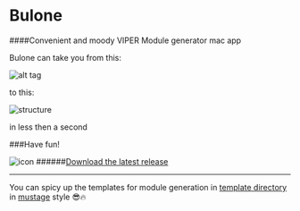 Bulone
======

####Convenient and moody VIPER Module generator mac app

Bulone can take you from this:

![alt tag](https://cloud.githubusercontent.com/assets/1458767/15833498/274d7a9c-2c38-11e6-9647-5db71d91a454.png) 

to this:

![structure](https://cloud.githubusercontent.com/assets/1458767/15833500/278b0790-2c38-11e6-9600-d5e30af13083.png)

in less then a second

###Have fun!

![icon](https://cloud.githubusercontent.com/assets/1458767/15833499/277ff346-2c38-11e6-9221-c19e14e4a305.png)
######[Download the latest release](https://github.com/moodyallen/bulone/releases/latest)

____________
You can spicy up the templates for module generation in   [template directory](https://github.com/moodyallen/bulone/tree/master/Bulone/Templates/Swift) in [mustage](http://mustache.github.io) style 😎🔥
